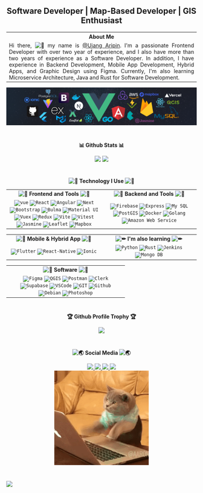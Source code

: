 <h2 align="center">Software Developer | Map-Based Developer | GIS Enthusiast</h2>

<div align="center">
<table style="width:100%">
  <tr>
    <th>About Me</th>
  </tr>
  <tr>
    <td style="text-align: justify">
    Hi there, 
          <img src="https://fonts.gstatic.com/s/e/notoemoji/latest/1f44b/512.gif" alt="👋" width="20" height="20">
    my name is <a target="_blank" href="https://ujangaripin24.github.io/">@Ujang Aripin</a>. I'm a passionate Frontend Developer with over two year of experience, and I also have more than two years of experience as a Software Developer. In addition, I have experience in Backend Development, Mobile App Development, Hybrid Apps, and Graphic Design using Figma. Currently, I'm also learning Microservice Architecture, Java and Rust for Software Development.
    </td>
  </tr>
</table>
</div>

<div style="margin-top: 2px">

![](./assets/header_.png)

</div>

#

<div align="center">
    <p><b>📊 Github Stats 📊</b></p>
    <img height="250" src="https://github-readme-streak-stats.herokuapp.com/?user=ujangaripin24&theme=tokyonight&hide_border=false" />
    <img height="250" src="https://github-readme-stats.vercel.app/api/top-langs/?username=ujangaripin24&layout=pie&langs_count=10&theme=tokyonight&count_private=true" />
</div>

#

<div align="center" style="width:100%">
  <p><b><img src="https://fonts.gstatic.com/s/e/notoemoji/latest/1f916/512.gif" alt="🤖" width="20" height="20"> Technology I Use <img src="https://fonts.gstatic.com/s/e/notoemoji/latest/1f916/512.gif" alt="🤖" width="20" height="20"></b></p>
  <table>
    <tr>
      <td valign="center" align="center" width="100px"><b><img src="https://fonts.gstatic.com/s/e/notoemoji/latest/1f680/512.gif" alt="🚀" width="20" height="20"> Frontend and Tools <img src="https://fonts.gstatic.com/s/e/notoemoji/latest/1f680/512.gif" alt="🚀" width="20" height="20"></b></td>
      <td valign="center" align="center" width="100px"><b><img src="https://fonts.gstatic.com/s/e/notoemoji/latest/1f680/512.gif" alt="🚀" width="20" height="20"> Backend and Tools <img src="https://fonts.gstatic.com/s/e/notoemoji/latest/1f680/512.gif" alt="🚀" width="20" height="20"></b></td>
    </tr>
    <tr>
      <td valign="center" align="center" width="300px">
        <code><img height="25" title="Vue" src="https://ujangaripin24.github.io/img/icon/Vue.svg" alt="vue" /></code>
        <code><img height="25" title="React" src="https://ujangaripin24.github.io/img/icon/React.svg" alt="React" /></code>
        <code><img height="25" title="Angular" src="https://ujangaripin24.github.io/img/icon/Angular.svg" alt="Angular" /></code>
        <code><img height="25" title="Next" src="https://ujangaripin24.github.io/img/icon/Next.svg" alt="Next" /></code>
        <code><img height="25" title="Bootstrap" src="https://ujangaripin24.github.io/img/icon/Bootstrap.svg" alt="Bootstrap" /></code>
        <code><img height="25" title="Bulma" src="https://ujangaripin24.github.io/img/icon/Bulma.svg" alt="Bulma" /></code>
        <code><img height="25" title="Material UI" src="https://ujangaripin24.github.io/img/icon/Material-UI.svg" alt="Material UI" /></code>
        <code><img height="25" title="Vuex" src="https://ujangaripin24.github.io/img/icon/Vuex.svg" alt="Vuex" /></code>
        <code><img height="25" title="Redux" src="https://ujangaripin24.github.io/img/icon/Redux.svg" alt="Redux" /></code>
        <code><img height="25" title="Vite" src="https://ujangaripin24.github.io/img/icon/Vite.svg" alt="Vite" /></code>
        <code><img height="25" title="Vitest" src="https://ujangaripin24.github.io/img/icon/Vitest.svg" alt="Vitest" /></code>
        <code><img height="25" title="Jasmine" src="https://ujangaripin24.github.io/img/icon/Jasmine.svg" alt="Jasmine" /></code>
        <code><img height="25" title="Leaflet" src="https://ujangaripin24.github.io/img/icon/Leaflet.svg" alt="Leaflet" /></code>
        <code><img height="25" title="Mapbox" src="https://ujangaripin24.github.io/img/icon/Mapbox.svg" alt="Mapbox" /></code>
      </td>
      <td valign="center" align="center" width="300px">
        <code><img height="25" title="Firebase" src="https://ujangaripin24.github.io/img/icon/Firebase.svg" alt="Firebase" /></code>
        <code><img height="25" title="Express" src="https://ujangaripin24.github.io/img/icon/Express.svg" alt="Express" /></code>
        <code><img height="25" title="My SQL" src="https://ujangaripin24.github.io/img/icon/My-SQL.svg" alt="My SQL" /></code>
        <code><img height="25" title="PostGIS" src="https://ujangaripin24.github.io/img/icon/PostGIS.svg" alt="PostGIS" /></code>
        <code><img height="25" title="Docker" src="https://ujangaripin24.github.io/img/icon/Docker.svg" alt="Docker" /></code>
        <code><img height="25" title="Golang" src="https://ujangaripin24.github.io/img/icon/Golang.svg" alt="Golang" /></code>
        <code><img height="25" title="Amazon Web Service" src="https://ujangaripin24.github.io/img/icon/AWS.svg" alt="Amazon Web Service" /></code>
      </td>
    </tr>
  </table>
    <table>
    <tr>
      <td valign="center" align="center" width="100px"><b><img src="https://fonts.gstatic.com/s/e/notoemoji/latest/1f680/512.gif" alt="🚀" width="20" height="20"> Mobile & Hybrid App <img src="https://fonts.gstatic.com/s/e/notoemoji/latest/1f680/512.gif" alt="🚀" width="20" height="20"></b></td>
      <td valign="center" align="center" width="100px"><b><img src="https://fonts.gstatic.com/s/e/notoemoji/latest/270f_fe0f/512.gif" alt="✏" width="20" height="20"> I'm also learning <img src="https://fonts.gstatic.com/s/e/notoemoji/latest/270f_fe0f/512.gif" alt="✏" width="20" height="20"></b></td>
    </tr>
    <tr>
      <td valign="center" align="center" width="300px">
        <code><img height="25" title="Flutter" src="https://ujangaripin24.github.io/img/icon/Flutter.svg" alt="Flutter" /></code>
        <code><img height="25" title="React-Native" src="https://ujangaripin24.github.io/img/icon/React-Native.svg" alt="React-Native" /></code>
        <code><img height="25" title="Ionic" src="https://ujangaripin24.github.io/img/icon/Ionic.svg" alt="Ionic" /></code>
      </td>
      <td valign="center" align="center" width="300px">
        <code><img height="25" title="Python" src="https://ujangaripin24.github.io/img/icon/Python.svg" alt="Python" /></code>
        <code><img height="25" title="Rust" src="https://ujangaripin24.github.io/img/icon/Rust.svg" alt="Rust" /></code>
        <code><img height="25" title="Jenkins" src="https://ujangaripin24.github.io/img/icon/JENKINS.svg" alt="Jenkins" /></code>
        <code><img height="25" title="Mongo DB" src="https://ujangaripin24.github.io/img/icon/Mongodb.svg" alt="Mongo DB" /></code>
      </td>
    </tr>
  </table>
    <table>
    <tr>
      <td valign="center" align="center" width="100px"><b><img src="https://fonts.gstatic.com/s/e/notoemoji/latest/1f680/512.gif" alt="🚀" width="20" height="20"> Software <img src="https://fonts.gstatic.com/s/e/notoemoji/latest/1f680/512.gif" alt="🚀" width="20" height="20"></b></td>
    </tr>
    <tr>
      <td valign="center" align="center" width="300px">
        <code><img height="25" title="Figma" src="https://ujangaripin24.github.io/img/icon/Figma.svg" alt="Figma" /></code>
        <code><img height="25" title="QGIS" src="https://ujangaripin24.github.io/img/icon/QGIS.svg" alt="QGIS" /></code>
        <code><img height="25" title="Postman" src="https://ujangaripin24.github.io/img/icon/Postman.svg" alt="Postman" /></code>
        <code><img height="25" title="Clerk" src="https://ujangaripin24.github.io/img/icon/Clerk.svg" alt="Clerk" /></code>
        <code><img height="25" title="Supabase" src="https://ujangaripin24.github.io/img/icon/Supabase.svg" alt="Supabase" /></code>
        <code><img height="25" title="VSCode" src="https://ujangaripin24.github.io/img/icon/VSCode.svg" alt="VSCode" /></code>
        <code><img height="25" title="GIT" src="https://ujangaripin24.github.io/img/icon/GIT.svg" alt="GIT" /></code>
        <code><img height="25" title="Github" src="https://ujangaripin24.github.io/img/icon/Github.svg" alt="Github" /></code>
        <code><img height="25" title="Debian" src="https://ujangaripin24.github.io/img/icon/Debian.svg" alt="Debian" /></code>
        <code><img height="25" title="Photoshop" src="https://ujangaripin24.github.io/img/icon/Photoshop.svg" alt="Photoshop" /></code>
      </td>
    </tr>
  </table>
</div>

#

<div align="center">
  <div><p><b>🏆 Github Profile Trophy 🏆</b></p></div>
  <div><img src="https://github-profile-trophy.vercel.app/?username=ujangaripin24&theme=tokyonight&row=1&column=8" /></div>
</div>

#

<div align="center">
  <div>
    <p><b><img src="https://fonts.gstatic.com/s/e/notoemoji/latest/1f30f/512.gif" alt="🌏" width="20" height="20"> Social Media <img src="https://fonts.gstatic.com/s/e/notoemoji/latest/1f30f/512.gif" alt="🌏" width="20" height="20"></b></p>
  </div>
  <div>
    <a target="_blank" href="https://ujangaripin24.github.io/">
      <img src="https://img.shields.io/badge/Github-%36454F.svg?logo=Github&logoColor=white"/>
    </a>
    <a target="_blank" href="https://facebook.com/aripin.p.18">
      <img src="https://img.shields.io/badge/Facebook-%231877F2.svg?logo=Facebook&logoColor=white"/>
    </a>
    <a target="_blank" href="https://instagram.com/aripin_2401">
      <img src="https://img.shields.io/badge/Instagram-%23E4405F.svg?logo=Instagram&logoColor=white"/>
    </a>
    <a target="_blank" href="https://linkedin.com/in/ujang-aripin-a80107237">
      <img src="https://img.shields.io/badge/LinkedIn-%230077B5.svg?logo=linkedin&logoColor=white"/>
    </a>
  </div>
</div>

<div align="center">
  <img src="./assets/2GU.gif" width="250" height="250" />
</div>

#

[![](https://capsule-render.vercel.app/api?type=waving&color=306998&height=120&section=footer)](https://capsule-render.vercel.app/api?type=waving&color=00008B&height=120&section=footer)
